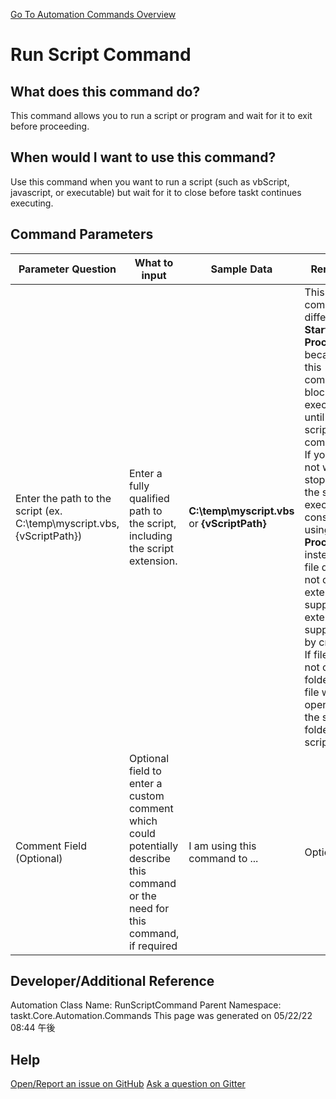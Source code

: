 <!--TITLE: Run Script Command -->
<!-- SUBTITLE: a command in the Programs/Process Commands group. -->
[Go To Automation Commands Overview](/automation-commands.md)


# Run Script Command


## What does this command do?
This command allows you to run a script or program and wait for it to exit before proceeding.


## When would I want to use this command?
Use this command when you want to run a script (such as vbScript, javascript, or executable) but wait for it to close before taskt continues executing.


## Command Parameters
| Parameter Question   	| What to input  	|  Sample Data 	| Remarks  	|
| ---                    | ---               | ---           | ---       |
|Enter the path to the script (ex. C:\temp\myscript.vbs, {vScriptPath})|Enter a fully qualified path to the script, including the script extension.|**C:\temp\myscript.vbs** or **{vScriptPath}**|This command differs from **Start Process** because this command blocks execution until the script has completed.  If you do not want to stop while the script executes, consider using **Start Process** instead.If file does not contain extensin, supplement extensions supported by cmd.<br>If file does not contain folder path, file will be opened in the same folder as script file.|
|Comment Field (Optional)|Optional field to enter a custom comment which could potentially describe this command or the need for this command, if required|I am using this command to ...|Optional|






## Developer/Additional Reference
Automation Class Name: RunScriptCommand
Parent Namespace: taskt.Core.Automation.Commands
This page was generated on 05/22/22 08:44 午後


## Help
[Open/Report an issue on GitHub](https://github.com/saucepleez/taskt/issues/new)
[Ask a question on Gitter](https://gitter.im/taskt-rpa/Lobby)

